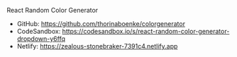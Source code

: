 React Random Color Generator

- GitHub: https://github.com/thorinaboenke/colorgenerator
- CodeSandbox: https://codesandbox.io/s/react-random-color-generator-dropdown-y6ffq
- Netlify: https://zealous-stonebraker-7391c4.netlify.app
